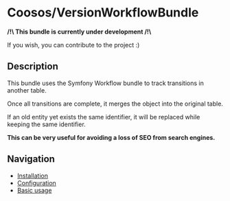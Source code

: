 # Coosos/VersionWorkflowBundle

**/!\ This bundle is currently under development /!\\**

If you wish, you can contribute to the project :)

## Description

This bundle uses the Symfony Workflow bundle to track transitions in another table. 

Once all transitions are complete, it merges the object into the original table. 

If an old entity yet exists the same identifier, it will be replaced while keeping the same identifier. 

**This can be very useful for avoiding a loss of SEO from search engines.**

## Navigation

* [Installation](docs/install.md)
* [Configuration](docs/config.md)
* [Basic usage](docs/usage.md)
